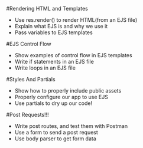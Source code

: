 #Rendering HTML and Templates

* Use res.render() to render HTML(from an EJS file)
* Explain what EJS is and why we use it
* Pass variables to EJS templates


#EJS Control Flow

* Show examples of control flow in EJS templates
* Write if statements in an EJS file
* Write loops in an EJS file


#Styles And Partials

* Show how to properly include public assets
* Properly configure our app to use EJS
* Use partials to dry up our code!


#Post Requests!!!

* Write post routes, and test them with Postman
* Use a form to send a post request
* Use body parser to get form data